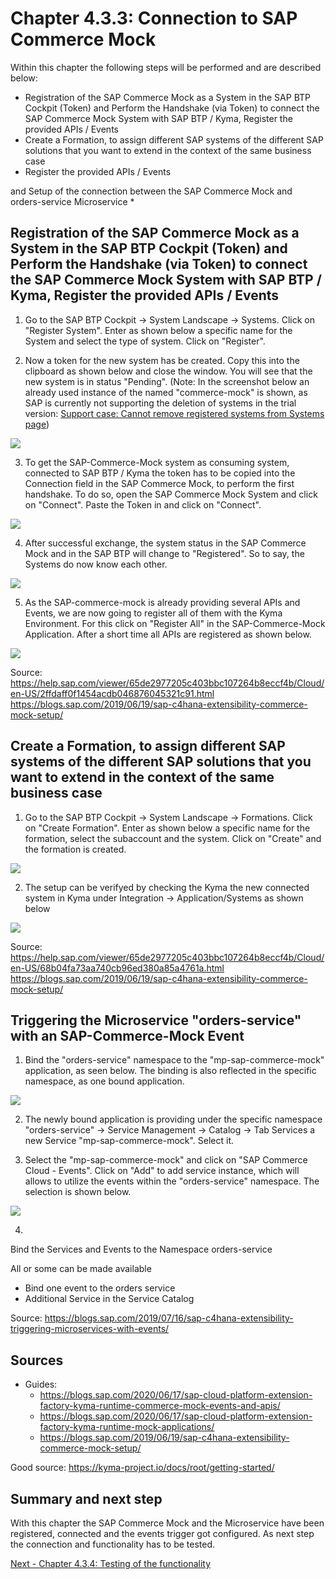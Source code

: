 # Chapter 4.3.3: Connection to SAP Commerce Mock

Within this chapter the following steps will be performed and are described below:

* Registration of the SAP Commerce Mock as a System in the SAP BTP Cockpit (Token) and Perform the Handshake (via Token) to connect the SAP Commerce Mock System with SAP BTP / Kyma, Register the provided APIs / Events
* Create a Formation, to assign different SAP systems of the different SAP solutions that you want to extend in the context of the same business case
* Register the provided APIs / Events

and Setup of the connection between the SAP Commerce Mock and orders-service Microservice
*

## Registration of the SAP Commerce Mock as a System in the SAP BTP Cockpit (Token) and Perform the Handshake (via Token) to connect the SAP Commerce Mock System with SAP BTP / Kyma, Register the provided APIs / Events

1. Go to the SAP BTP Cockpit -> System Landscape -> Systems. Click on "Register System". Enter as shown below a specific name for the System and select the type of system. Click on "Register".

2. Now a token for the new system has be created. Copy this into the clipboard as shown below and close the window. You will see that the new system is in status "Pending". (Note: In the screenshot below an already used instance of the named "commerce-mock" is shown, as SAP is currently not supporting the deletion of systems in the trial version: [Support case: Cannot remove registered systems from Systems page](https://ga.support.sap.com/dtp/viewer/#/tree/2065/actions/26547:28984:39747))

![](images/03_SAP-BTP_Register_sap-commerce-mock.png)

3. To get the SAP-Commerce-Mock system as consuming system, connected to SAP BTP / Kyma the token has to be copied into the Connection field in the SAP Commerce Mock, to perform the first handshake. To do so, open the SAP Commerce Mock System and click on "Connect". Paste the Token in and click on "Connect". 

![](images/03_SAP-commerce-mock_paste_token.png)

4. After successful exchange, the system status in the SAP Commerce Mock and in the SAP BTP will change to "Registered". So to say, the Systems do now know each other.

![](images/03_SAP-commerce-mock_paste_token.png)

5. As the SAP-commerce-mock is already providing several APIs and Events, we are now going to register all of them with the Kyma Environment. For this click on "Register All" in the SAP-Commerce-Mock Application. After a short time all APIs are registered as shown below.

![](images/03_SAP-commerce-mock_registerAPIs.png)

Source: https://help.sap.com/viewer/65de2977205c403bbc107264b8eccf4b/Cloud/en-US/2ffdaff0f1454acdb046876045321c91.html
https://blogs.sap.com/2019/06/19/sap-c4hana-extensibility-commerce-mock-setup/

## Create a Formation, to assign different SAP systems of the different SAP solutions that you want to extend in the context of the same business case

1. Go to the SAP BTP Cockpit -> System Landscape -> Formations. Click on "Create Formation". Enter as shown below a specific name for the formation, select the subaccount and the system. Click on "Create" and the formation is created.

![](images/03_SAP-commerce-mock_formationcreation.png)

2. The setup can be verifyed by checking the Kyma the new connected system in Kyma under Integration -> Application/Systems as shown below

![](images/03_SAP-commerce-mock_kyma_verify.png)

Source: https://help.sap.com/viewer/65de2977205c403bbc107264b8eccf4b/Cloud/en-US/68b04fa73aa740cb96ed380a85a4761a.html 
https://blogs.sap.com/2019/06/19/sap-c4hana-extensibility-commerce-mock-setup/


## Triggering the Microservice "orders-service" with an SAP-Commerce-Mock Event

1. Bind the "orders-service" namespace to the "mp-sap-commerce-mock" application, as seen below. The binding is also reflected in the specific namespace, as one bound application.

![](images/03_Kyma_CreateBinding_orders-service.png)

2. The newly bound application is providing under the specific namespace "orders-service" -> Service Management -> Catalog -> Tab Services a new Service "mp-sap-commerce-mock". Select it.

3. Select the "mp-sap-commerce-mock" and click on "SAP Commerce Cloud - Events". Click on "Add" to add service instance, which will allows to utilize the events within the "orders-service" namespace. The selection is shown below.

![](images/03_Kyma_Add_Service_Instance.png)

4. 



Bind the Services and Events to the Namespace orders-service

All or some can be made available
- Bind one event to the orders service
- Additional Service in the Service Catalog




Source: https://blogs.sap.com/2019/07/16/sap-c4hana-extensibility-triggering-microservices-with-events/ 



## Sources

* Guides: 
    * https://blogs.sap.com/2020/06/17/sap-cloud-platform-extension-factory-kyma-runtime-commerce-mock-events-and-apis/
    * https://blogs.sap.com/2020/06/17/sap-cloud-platform-extension-factory-kyma-runtime-mock-applications/
    * https://blogs.sap.com/2019/06/19/sap-c4hana-extensibility-commerce-mock-setup/ 

Good source: https://kyma-project.io/docs/root/getting-started/


## Summary and next step

With this chapter the SAP Commerce Mock and the Microservice have been registered, connected and the events trigger got configured. As next step the connection and functionality has to be tested.

[Next - Chapter 4.3.4: Testing of the functionality](https://github.com/klouisbrother/ba-kyma-prototype/blob/main/documentation/4.3.4_testing.md) 